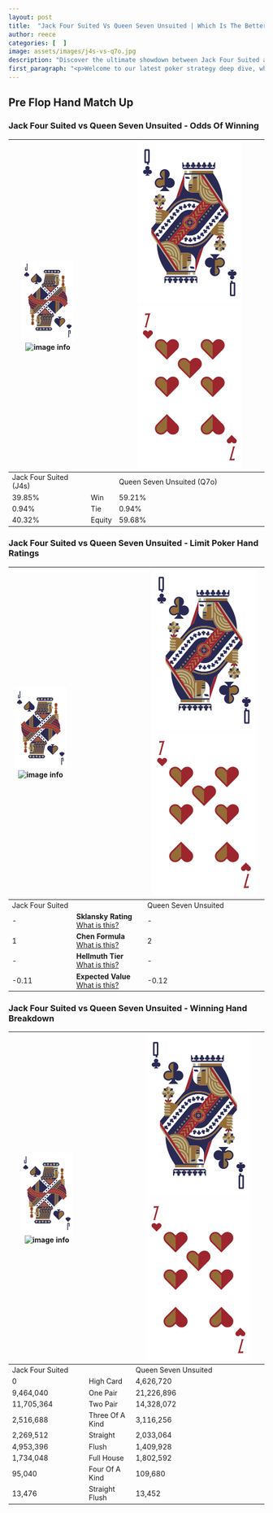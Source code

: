 ```yaml
---
layout: post
title:  "Jack Four Suited Vs Queen Seven Unsuited | Which Is The Better Hand In Poker? A Complete Guide"
author: reece
categories: [  ]
image: assets/images/j4s-vs-q7o.jpg
description: "Discover the ultimate showdown between Jack Four Suited and Queen Seven Unsuited in poker! Uncover the odds, strategies, and scenarios where one hand triumphs over the other. Get ready to up your poker game with this thrilling analysis."
first_paragraph: "<p>Welcome to our latest poker strategy deep dive, where we're pitting two distinct hands against each other in a high-stakes showdown: Jack Four Suited vs Queen Seven Unsuited.</p><p>In the dynamic world of poker, every decision counts, and knowing which hand holds the upper hand is key to your success at the table.</p><p>In this article, we'll dissect these two hands, explore the scenarios where one dominates the other, and equip you with the knowledge to make strategic choices that can tip the odds in your favor.</p><p>Get ready to unravel the intriguing dynamics of these poker hands and elevate your game to new heights.</p>"
---
```




[comment]: # (sp0)

## Pre Flop Hand Match Up

<div class="table hand-ratings" markdown="1"> 



### Jack Four Suited vs Queen Seven Unsuited - Odds Of Winning


    
| ![image info](assets/images/hand1/J.png) ![image info](assets/images/hand1/4s.png) |  | ![image info](assets/images/hand2/Q.png) ![image info](assets/images/hand2/7o.png) |
| -------- | -------- | -------- |
| Jack Four Suited (J4s) |  | Queen Seven Unsuited (Q7o) |
| 39.85% | Win | 59.21% |
| 0.94% | Tie | 0.94% |
| 40.32% | Equity | 59.68% |




[comment]: # (sp1)



### Jack Four Suited vs Queen Seven Unsuited - Limit Poker Hand Ratings


    
| ![image info](assets/images/hand1/J.png) ![image info](assets/images/hand1/4s.png) |  | ![image info](assets/images/hand2/Q.png) ![image info](assets/images/hand2/7o.png) |
| -------- | -------- | -------- |
| Jack Four Suited |  | Queen Seven Unsuited |
| - | **Sklansky Rating** [What is this?](/sklansky-rating-explained) | - |
| 1 | **Chen Formula** [What is this?](/chen-formula-explained) | 2 |
| - | **Hellmuth Tier** [What is this?](/Hellmuth-tier-explained) | - |
| -0.11 | **Expected Value** [What is this?](/expected-value-explained) | -0.12 |




[comment]: # (sp2)



### Jack Four Suited vs Queen Seven Unsuited - Winning Hand Breakdown


    
| ![image info](assets/images/hand1/J.png) ![image info](assets/images/hand1/4s.png) |  | ![image info](assets/images/hand2/Q.png) ![image info](assets/images/hand2/7o.png) |
| -------- | -------- | -------- |
| Jack Four Suited |  | Queen Seven Unsuited |
| 0 | High Card | 4,626,720 |
| 9,464,040 | One Pair | 21,226,896 |
| 11,705,364 | Two Pair | 14,328,072 |
| 2,516,688 | Three Of A Kind | 3,116,256 |
| 2,269,512 | Straight | 2,033,064 |
| 4,953,396 | Flush | 1,409,928 |
| 1,734,048 | Full House | 1,802,592 |
| 95,040 | Four Of A Kind | 109,680 |
| 13,476 | Straight Flush | 13,452 |




[comment]: # (sp3)



</div>

[comment]: # (sp4)



[comment]: # (sp5)

